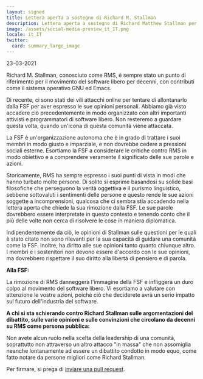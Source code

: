 ```yaml
---
layout: signed
title: Lettera aperta a sostegno di Richard M. Stallman
description: Lettera aperta a sostegno di Richard Matthew Stallman per essere reintegrato nella Free Software Foundation
image: /assets/social-media-preview_it_IT.png
locale: it_IT
twitter:
  card: summary_large_image
---
```


23-03-2021

Richard M. Stallman, conosciuto come RMS,
é sempre stato un punto di riferimento per
il movimento del software libero per decenni,
con contributi come il sistema operativo GNU
ed Emacs.

Di recente, ci sono stati dei vili attacchi online
per tentare di allontanarlo dalla FSF 
per aver espresso le sue opinioni personali. Abbiamo già visto 
accadere ciò precedentemente in modo organizzato con altri 
importanti attivisti e programmatori di software libero. 
Non resteremo a guardare questa volta, quando un'icona 
di questa comunità viene attaccata.

La FSF è un'organizzazione autonoma che è in grado di trattare 
i suoi membri in modo giusto e imparziale, e non dovrebbe 
cedere a pressioni sociali esterne. Esortiamo la 
FSF a considerare le critiche contro RMS in modo obiettivo 
e a comprendere veramente il significato delle sue parole e azioni.

Storicamente, RMS ha sempre espresso i suoi punti di vista in modi 
che hanno turbato molte persone. Di solito si esprime basandosi su 
solide basi filosofiche che perseguono la verità oggettiva 
e il purismo linguistico, sebbene sottovaluti i
sentimenti delle persone e questo rende le sue azioni 
soggette a incomprensioni, qualcosa che ci sembra stia accadendo
nella lettera aperta che chiede la sua rimozione dalla FSF.
Le sue parole dovrebbero essere interpretate in questo contesto e 
tenendo conto che il più delle volte 
non cerca di risolvere le cose in maniera diplomatica.

Indipendentemente da ciò, le opinioni di Stallman sulle questioni 
per le quali è stato citato non sono rilevanti per 
la sua capacità di guidare una comunità come la FSF. 
Inoltre, ha diritto alle sue opinioni tanto quanto chiunque altro.
I membri e i sostenitori non devono 
essere d'accordo con le sue opinioni, ma dovrebbero rispettare 
il suo diritto alla libertà di pensiero e di parola.

**Alla FSF:**

La rimozione di RMS danneggerà l'immagine della FSF e infliggerà 
un duro colpo al movimento del software libero.
Vi esortiamo a valutare con attenzione le vostre azioni,
poiché ciò che deciderete avrà un serio impatto
sul futuro dell'industria del software.


**A chi si sta schierando contro Richard Stallman
sulle argomentazioni del dibattito, sulle varie opinioni e sulle convinzioni
che circolano da decenni su RMS come persona pubblica:**
    
Non avete alcun ruolo nella scelta della leadership di una comunità,
soprattutto non attraverso un altro attacco "in massa" che non assomiglia
neanche lontanamente ad essere un dibattito condotto in modo equo, come
fatto notare da persone migliori come Richard Stallman.

Per firmare, si prega di [inviare una pull request](https://github.com/rms-support-letter/rms-support-letter.github.io/pulls).
